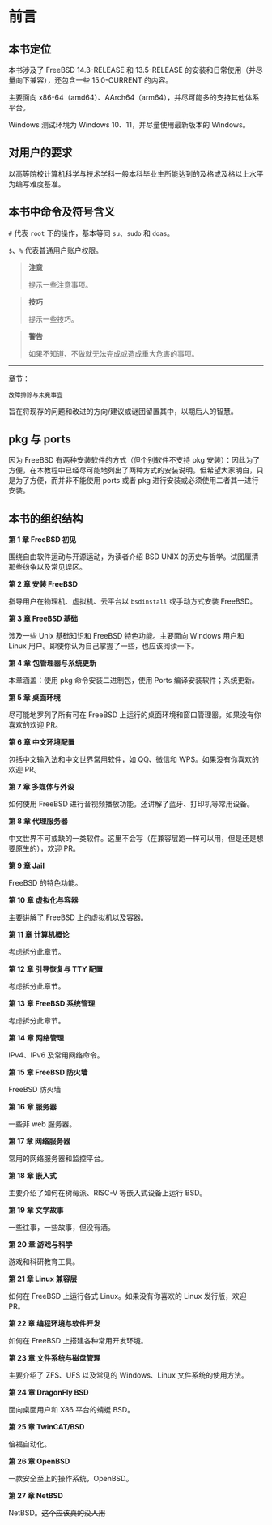 # 前言

## 本书定位

本书涉及了 FreeBSD 14.3-RELEASE 和 13.5-RELEASE 的安装和日常使用（并尽量向下兼容），还包含一些 15.0-CURRENT 的内容。

主要面向 x86-64（amd64）、AArch64（arm64），并尽可能多的支持其他体系平台。

Windows 测试环境为 Windows 10、11，并尽量使用最新版本的 Windows。

## 对用户的要求

以高等院校计算机科学与技术学科一般本科毕业生所能达到的及格或及格以上水平为编写难度基准。

## 本书中命令及符号含义

`#` 代表 `root` 下的操作，基本等同 `su`、`sudo` 和 `doas`。

`$`、`%` 代表普通用户账户权限。

>**注意**
>
>提示一些注意事项。

>**技巧**
>
>提示一些技巧。

>**警告**
>
>如果不知道、不做就无法完成或造成重大危害的事项。

---

章节：

```
故障排除与未竟事宜
```

旨在将现存的问题和改进的方向/建议或谜团留置其中，以期后人的智慧。

## pkg 与 ports

因为 FreeBSD 有两种安装软件的方式（但个别软件不支持 pkg 安装）：因此为了方便，在本教程中已经尽可能地列出了两种方式的安装说明。但希望大家明白，只是为了方便，而并非不能使用 ports 或者 pkg 进行安装或必须使用二者其一进行安装。

## 本书的组织结构

**第 1 章 FreeBSD 初见**

围绕自由软件运动与开源运动，为读者介绍 BSD UNIX 的历史与哲学。试图厘清那些纷争以及常见误区。

**第 2 章 安装 FreeBSD**

指导用户在物理机、虚拟机、云平台以 `bsdinstall` 或手动方式安装 FreeBSD。

**第 3 章 FreeBSD 基础**

涉及一些 Unix 基础知识和 FreeBSD 特色功能。主要面向 Windows 用户和 Linux 用户。即使你认为自己掌握了一些，也应该阅读一下。

**第 4 章 包管理器与系统更新**

本章涵盖：使用 pkg 命令安装二进制包，使用 Ports 编译安装软件；系统更新。

**第 5 章 桌面环境**

尽可能地罗列了所有可在 FreeBSD 上运行的桌面环境和窗口管理器。如果没有你喜欢的欢迎 PR。

**第 6 章 中文环境配置**

包括中文输入法和中文世界常用软件，如 QQ、微信和 WPS。如果没有你喜欢的欢迎 PR。

**第 7 章 多媒体与外设**

如何使用 FreeBSD 进行音视频播放功能。还讲解了蓝牙、打印机等常用设备。

**第 8 章 代理服务器**

中文世界不可或缺的一类软件。这里不会写（在兼容层跑一样可以用，但是还是想要原生的），欢迎 PR。

**第 9 章 Jail**

FreeBSD 的特色功能。

**第 10 章 虚拟化与容器**

主要讲解了 FreeBSD 上的虚拟机以及容器。

**第 11 章 计算机概论**

考虑拆分此章节。

**第 12 章 引导恢复与 TTY 配置**

考虑拆分此章节。

**第 13 章 FreeBSD 系统管理**

考虑拆分此章节。

**第 14 章 网络管理**

IPv4、IPv6 及常用网络命令。

**第 15 章 FreeBSD 防火墙**

FreeBSD 防火墙

**第 16 章 服务器**

一些非 web 服务器。

**第 17 章 网络服务器**

常用的网络服务器和监控平台。

**第 18 章 嵌入式**

主要介绍了如何在树莓派、RISC-V 等嵌入式设备上运行 BSD。

**第 19 章 文学故事**

一些往事，一些故事，但没有酒。

**第 20 章 游戏与科学**

游戏和科研教育工具。

**第 21 章 Linux 兼容层**

如何在 FreeBSD 上运行各式 Linux。如果没有你喜欢的 Linux 发行版，欢迎 PR。

**第 22 章 编程环境与软件开发**

如何在 FreeBSD 上搭建各种常用开发环境。

**第 23 章 文件系统与磁盘管理**

主要介绍了 ZFS、UFS 以及常见的 Windows、Linux 文件系统的使用方法。

**第 24 章 DragonFly BSD**

面向桌面用户和 X86 平台的蜻蜓 BSD。

**第 25 章 TwinCAT/BSD**

倍福自动化。

**第 26 章 OpenBSD**

一款安全至上的操作系统，OpenBSD。

**第 27 章 NetBSD**

NetBSD。~~这个应该真的没人用~~



